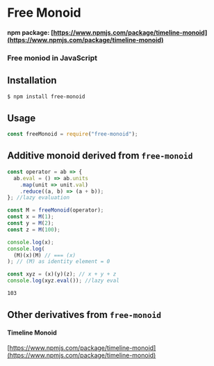 # Free Monoid

#### npm package: [https://www.npmjs.com/package/timeline-monoid](https://www.npmjs.com/package/timeline-monoid)

### Free moniod in JavaScript  

## Installation

```sh
$ npm install free-monoid
```

## Usage

```js
const freeMonoid = require("free-monoid");
```

## Additive monoid derived from `free-monoid`

```js
const operator = ab => {
  ab.eval = () => ab.units
    .map(unit => unit.val)
    .reduce((a, b) => (a + b));
}; //lazy evaluation

const M = freeMonoid(operator);
const x = M(1);
const y = M(2);
const z = M(100);

console.log(x);
console.log(
  (M)(x)(M) // === (x)
); // (M) as identity element = 0

const xyz = (x)(y)(z); // x + y + z
console.log(xyz.eval()); //lazy eval
```

```sh
103
```

## Other derivatives from `free-monoid`

#### Timeline Monoid
[https://www.npmjs.com/package/timeline-monoid](https://www.npmjs.com/package/timeline-monoid)

